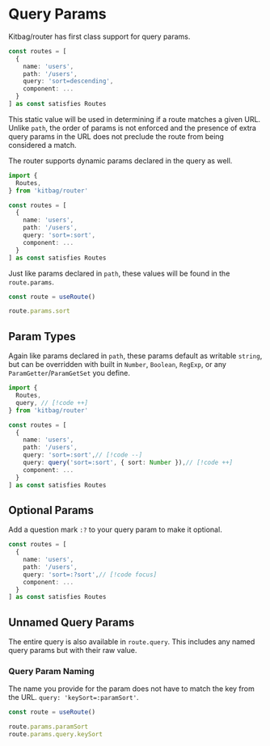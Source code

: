 # Query Params

Kitbag/router has first class support for query params.

```ts
const routes = [
  {
    name: 'users',
    path: '/users',
    query: 'sort=descending',
    component: ...
  }
] as const satisfies Routes
```

This static value will be used in determining if a route matches a given URL. Unlike `path`, the order of params is not enforced and the presence of extra query params in the URL does not preclude the route from being considered a match.

The router supports dynamic params declared in the query as well.

```ts
import { 
  Routes,
} from 'kitbag/router'

const routes = [
  {
    name: 'users',
    path: '/users',
    query: 'sort=:sort',
    component: ...
  }
] as const satisfies Routes
```

Just like params declared in `path`, these values will be found in the `route.params`.

```ts
const route = useRoute()

route.params.sort
```

## Param Types

Again like params declared in `path`, these params default as writable `string`, but can be overridden with built in `Number`, `Boolean`, `RegExp`, or any `ParamGetter`/`ParamGetSet` you define.

```ts
import { 
  Routes,
  query, // [!code ++]
} from 'kitbag/router'

const routes = [
  {
    name: 'users',
    path: '/users',
    query: 'sort=:sort',// [!code --]
    query: query('sort=:sort', { sort: Number }),// [!code ++]
    component: ...
  }
] as const satisfies Routes
```

## Optional Params

Add a question mark `:?` to your query param to make it optional.

```ts
const routes = [
  {
    name: 'users',
    path: '/users',
    query: 'sort=:?sort',// [!code focus]
    component: ...
  }
] as const satisfies Routes
```

## Unnamed Query Params

The entire query is also available in `route.query`. This includes any named query params but with their raw value.

### Query Param Naming

The name you provide for the param does not have to match the key from the URL. `query: 'keySort=:paramSort'`.

```ts
const route = useRoute()

route.params.paramSort
route.params.query.keySort
```
